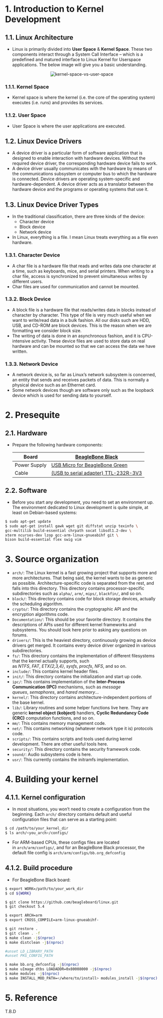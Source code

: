 # 1. Introduction to Kernel Development

## **1.1. Linux Architecture**

- Linux is primarily divided into **User Space** & **Kernel Space**. These two components interact through a System Call Interface – which is a predefined and matured interface to Linux Kernel for Userspace applications. The below image will give you a basic understanding.

<p align="center">
  <img src="https://github.com/user-attachments/assets/e5b985fa-6ed6-4057-9453-3d3ad2544f45" alt="kernel-space-vs-user-space">
</p>

### **1.1.1. Kernel Space**

- Kernel space is where the kernel (i.e. the core of the operating system) executes (i.e. runs) and provides its services.

### **1.1.2. User Space**

- User Space is where the user applications are executed.

## **1.2. Linux Device Drivers**

- A device driver is a particular form of software application that is designed to enable interaction with hardware devices. Without the required device driver, the corresponding hardware device fails to work.
- A device driver usually communicates with the hardware by means of the communications subsystem or computer bus to which the hardware is connected. Device drivers are operating system-specific and hardware-dependent. A device driver acts as a translator between the hardware device and the programs or operating systems that use it.

## 1.3. **Linux Device Driver Types**

- In the traditional classification, there are three kinds of the device:
    - Character device
    - Block device
    - Network device
- In Linux, everything is a file. I mean Linux treats everything as a file even hardware.

### **1.3.1. Character Device**

- A char file is a hardware file that reads and writes data one character at a time, such as keyboards, mice, and serial printers. When writing to a char file, access is synchronized to prevent simultaneous writes by different users.
- Char files are used for communication and cannot be mounted.

### 1.3.2. **Block Device**

- A block file is a hardware file that reads/writes data in blocks instead of character by character. This type of file is very much useful when we want to write/read data in a bulk fashion. All our disks such are HDD, USB, and CD-ROM are block devices. This is the reason when we are formatting we consider block size.
- The writing of data is done in an asynchronous fashion, and it is CPU-intensive activity. These device files are used to store data on real hardware and can be mounted so that we can access the data we have written.

### 1.3.3. **Network Device**

- A network device is, so far as Linux’s network subsystem is concerned, an entity that sends and receives packets of data. This is normally a physical device such as an Ethernet card.
- Some network devices though are software only such as the loopback device which is used for sending data to yourself.

# 2. Presequite

## 2.1. Hardware

- Prepare the following hardware components:
    
    
    | Board | [BeagleBone Black](https://www.digikey.com/en/products/detail/beagleboard-by-seeed-studio/102110420/12719590?_ga=2.160079739.751948473.1721750791-1174106804.1719721431&_gl=1*chp10b*_gcl_au*MTQzMTI1MDcwNS4xNzE5NzIxNDMy) |
    | --- | --- |
    | Power Supply | [USB Micro for BeagleBone Green](https://www.digikey.com/en/products/detail/phihong-usa/PSA10F-050-R/4935858?_ga=2.160079739.751948473.1721750791-1174106804.1719721431&_gl=1*chp10b*_gcl_au*MTQzMTI1MDcwNS4xNzE5NzIxNDMy) |
    | Cable | [(USB to serial adapter) TTL-232R-3V3](https://www.digikey.com/en/products/detail/ftdi-future-technology-devices-international-ltd/TTL-232R-3V3/1836393) |

## 2.2. Software

- Before you start any development, you need to set an environment up. The environment dedicated to Linux development is quite simple, at least on Debian-based systems:

```bash
$ sudo apt-get update
$ sudo apt-get install gawk wget git diffstat unzip texinfo \
gcc-multilib build-essential chrpath socat libsdl1.2-dev \
xterm ncurses-dev lzop gcc-arm-linux-gnueabihf git \
bison build-essential flex swig vim
```

# **3. Source organization**

- `arch/`: The Linux kernel is a fast growing project that supports more and more architectures. That being said, the kernel wants to be as generic as possible. Architecture-specific code is separated from the rest, and falls into this directory. This directory contains processor-specific subdirectories such as `alpha/`, `arm/`, `mips/`, `blackfin/`, and so on.
- `block/`: This directory contains code for block storage devices, actually the scheduling algorithm.
- `crypto/`: This directory contains the cryptographic API and the encryption algorithms code.
- `Documentation/`: This should be your favorite directory. It contains the descriptions of APIs used for different kernel frameworks and subsystems. You should look here prior to asking any questions on forums.
- `drivers/`: This is the heaviest directory, continuously growing as device drivers get merged. It contains every device driver organized in various subdirectories.
- `fs/`: This directory contains the implementation of different filesystems that the kernel actually supports, such as *NTFS*, *FAT*, *ETX{2,3,4}*, *sysfs*, *procfs*, *NFS*, and so on.
- `include/`: This contains kernel header files.
- `init/`: This directory contains the initialization and start up code.
- `ipc/`: This contains implementation of the **Inter-Process Communication (IPC)** mechanisms, such as *message queues*, *semaphores*, and *hared memory*...
- `kernel/`: This directory contains architecture-independent portions of the base kernel.
- `lib/`: Library routines and some helper functions live here. They are generic **kernel object (kobject)** handlers, **Cyclic Redundancy Code (CRC)** computation functions, and so on.
- `mm/`: This contains memory management code.
- `net/`: This contains networking (whatever network type it is) protocols code.
- `scripts/`: This contains scripts and tools used during kernel development. There are other useful tools here.
- `security/`: This directory contains the security framework code.
- `sound/`: Audio subsystems code is here.
- `usr/`: This currently contains the initramfs implementation.

# 4. Building your kernel

## 4.1.1. Kernel configuration

- In most situations, you won’t need to create a configuration from the beginning. Each `arch/` directory contains default and useful configuration files that can serve as a starting point:

```bash
$ cd /path/to/your_kernel_dir
$ ls arch/<you_arch>/configs/
```

- For ARM-based CPUs, these configs files are located in `arch/arm/configs/`, and for an BeagleBone Black processor, the default file config is `arch/arm/configs/bb.org_defconfig`

## 4.1.2. Build procedure

- For BeagleBone Black board:

```bash
$ export WORK=/path/to/your_work_dir
$ cd ${WORK}

$ git clone https://github.com/beagleboard/linux.git
$ git checkout 5.4

$ export ARCH=arm
$ export CROSS_COMPILE=arm-linux-gnueabihf- 

$ git restore .
$ git clean . -f
$ make clean -j$(nproc)
$ make distclean -j$(nproc)

#unset LD_LIBRARY_PATH
#unset PKG_CONFIG_PATH

$ make bb.org_defconfig -j$(nproc)
$ make uImage dtbs LOADADDR=0x80008000 -j$(nproc)
$ make modules -j$(nproc)
$ make INSTALL_MOD_PATH=</where/to/install> modules_install -j$(nproc)

```

# **5. Reference**
T.B.D
